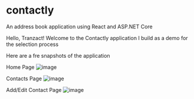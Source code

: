 # contactly
An address book application using React and ASP.NET Core 

Hello, Tranzact!
Welcome to the Contactly application I build as a demo for the selection process

Here are a fre snapshots of the application        

Home Page
![image](https://user-images.githubusercontent.com/5674486/149856782-d45f430a-bbe7-45f5-836f-d75a528a4fe2.png)

Contacts Page
![image](https://user-images.githubusercontent.com/5674486/149856831-615a72f3-8b12-4b61-a511-8e8edf9a1cf5.png)

Add/Edit Contact Page
![image](https://user-images.githubusercontent.com/5674486/149856865-80d66f76-42f2-4c40-a188-d91a985c47fd.png)
